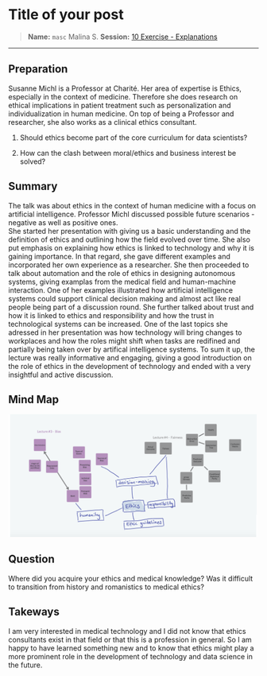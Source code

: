 # Title of your post
> **Name:** `masc` Malina S.
> **Session:** [10 Exercise - Explanations](https://github.com/FUB-HCC/hcds-winter-2020/wiki/10_exercise)   
----

## Preparation

Susanne Michl is a Professor at Charité. Her area of expertise is Ethics, especially in the context of medicine. Therefore she does research on ethical implications in patient treatment such as personalization and individualization in human medicine. On top of being a Professor and researcher, she also works as a clinical ethics consultant.  

1. Should ethics become part of the core curriculum for data scientists?     

1. How can the clash between moral/ethics and business interest be solved?  


## Summary
The talk was about ethics in the context of human medicine with a focus on artificial intelligence. Professor Michl discussed possible future scenarios - negative as well as positive ones.  
She started her presentation with giving us a basic understanding and the definition of ethics and outlining how the field evolved over time. She also put emphasis on explaining how ethics is linked to technology and why it is gaining importance. In that regard, she gave different examples and incorporated her own experience as a researcher. She then proceeded to talk about automation and the role of ethics in designing autonomous systems, giving examplas from the medical field and human-machine interaction. One of her examples illustrated how artificial intelligence systems could support clinical decision making and almost act like real people being part of a discussion round. She further talked about trust and how it is linked to ethics and responsibility and how the trust in technological systems can be increased. One of the last topics she adressed in her presentation was how technology will bring changes to workplaces and how the roles might shift when tasks are redifined and partially being taken over by artifical intelligence systems.
To sum it up, the lecture was really informative and engaging, giving a good introduction on the role of ethics in the development of technology and ended with a very insightful and active discussion.


## Mind Map

<img src="masc_mind-map.png" alt="Mind Map" style="width:500px;"/>

## Question
Where did you acquire your ethics and medical knowledge? Was it difficult to transition from history and romanistics to medical ethics?  

## Takeways
I am very interested in medical technology and I did not know that ethics consultants exist in that field or that this is a profession in general. So I am happy to have learned something new and to know that ethics might play a more prominent role in the development of technology and data science in the future.  